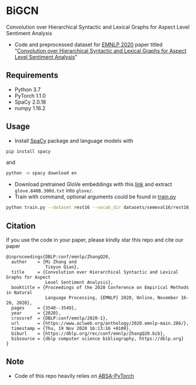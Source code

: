 # BiGCN
Convolution over Hierarchical Syntactic and Lexical Graphs for Aspect Level Sentiment Analysis
* Code and preprocessed dataset for [EMNLP 2020](https://2020.emnlp.org/papers/main) paper titled "[Convolution over Hierarchical Syntactic and Lexical Graphs for Aspect Level Sentiment Analysis](https://www.aclweb.org/anthology/2020.emnlp-main.286/)" 

## Requirements
* Python 3.7
* PyTorch 1.1.0
* SpaCy 2.0.18
* numpy 1.16.2

## Usage
* Install [SpaCy](https://spacy.io/) package and language models with
```bash
pip install spacy
```

and
```bash
python -m spacy download en
```

* Download pretrained GloVe embeddings with this [link](http://nlp.stanford.edu/data/wordvecs/glove.840B.300d.zip) and extract `glove.840B.300d.txt` into `glove/`.
* Train with command, optional arguments could be found in [train.py](/train.py)
```bash
python train.py --dataset rest16 --vocab_dir datasets/semeval16/rest16_ --save True
```

## Citation

If you use the code in your paper, please kindly star this repo and cite our paper
```
@inproceedings{DBLP:conf/emnlp/ZhangQ20,
  author    = {Mi Zhang and
               Tieyun Qian},
  title     = {Convolution over Hierarchical Syntactic and Lexical Graphs for Aspect
               Level Sentiment Analysis},
  booktitle = {Proceedings of the 2020 Conference on Empirical Methods in Natural
               Language Processing, {EMNLP} 2020, Online, November 16-20, 2020},
  pages     = {3540--3549},
  year      = {2020},
  crossref  = {DBLP:conf/emnlp/2020-1},
  url       = {https://www.aclweb.org/anthology/2020.emnlp-main.286/},
  timestamp = {Thu, 19 Nov 2020 16:13:16 +0100},
  biburl    = {https://dblp.org/rec/conf/emnlp/ZhangQ20.bib},
  bibsource = {dblp computer science bibliography, https://dblp.org}
}
```

## Note
* Code of this repo heavily relies on [ABSA-PyTorch](https://github.com/songyouwei/ABSA-PyTorch)
